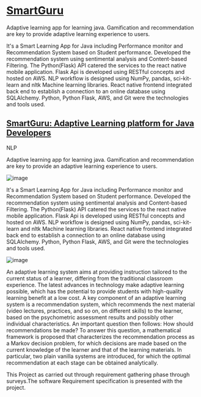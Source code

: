 # [SmartGuru](https://garnet-cardamom-4d4.notion.site/SmartGuru-038ac59befb94a7ba378b71d935b0e41)

Adaptive learning app for learning java. Gamification and recommendation are key to provide adaptive learning experience to users.

It's a Smart Learning App for Java including Performance monitor and Recommendation System based on Student performance. Developed the recommendation system using sentimental analysis and Content-based Filtering. The Python(Flask) API catered the services to the react native mobile application. Flask Api is developed using RESTful concepts and hosted on AWS. NLP workflow is designed using NumPy, pandas, sci-kit-learn and nltk Machine learning libraries. React native frontend integrated back end to establish a connection to an online database using SQLAlchemy. Python, Python Flask, AWS, and Git were the technologies and tools used.


## [SmartGuru: Adaptive Learning platform for Java Developers](https://garnet-cardamom-4d4.notion.site/SmartGuru-038ac59befb94a7ba378b71d935b0e41)

NLP

Adaptive learning app for learning java. Gamification and recommendation are key to provide an adaptive learning experience to users.

![image](https://susithrj.github.io/images/works/smg4.webp)

It's a Smart Learning App for Java including Performance monitor and Recommendation System based on Student performance. Developed the recommendation system using sentimental analysis and Content-based Filtering. The Python(Flask) API catered the services to the react native mobile application. Flask Api is developed using RESTful concepts and hosted on AWS. NLP workflow is designed using NumPy, pandas, sci-kit-learn and nltk Machine learning libraries. React native frontend integrated back end to establish a connection to an online database using SQLAlchemy. Python, Python Flask, AWS, and Git were the technologies and tools used.

![image](https://susithrj.github.io/images/works/smg8.webp)

An adaptive learning system aims at providing instruction tailored to the current status of a learner, differing from the traditional classroom experience. The latest advances in technology make adaptive learning possible, which has the potential to provide students with high-quality learning benefit at a low cost. A key component of an adaptive learning system is a recommendation system, which recommends the next material (video lectures, practices, and so on, on different skills) to the learner, based on the psychometric assessment results and possibly other individual characteristics. An important question then follows: How should recommendations be made? To answer this question, a mathematical framework is proposed that characterizes the recommendation process as a Markov decision problem, for which decisions are made based on the current knowledge of the learner and that of the learning materials. In particular, two plain vanilla systems are introduced, for which the optimal recommendation at each stage can be obtained analytically.

This Project as carried out through requirement gathering phase through surveys.The software Requirement specification is presented with the project.


